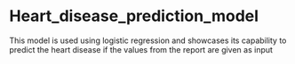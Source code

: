 # Heart_disease_prediction_model
This model is used using logistic regression and showcases its capability to predict the heart disease if the values from the report are given as input

